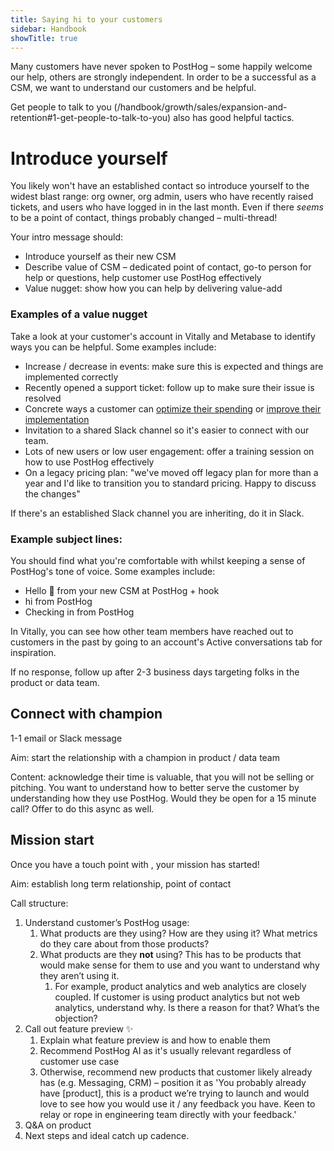 ```yaml
---
title: Saying hi to your customers
sidebar: Handbook
showTitle: true
---
```


Many customers have never spoken to PostHog – some happily welcome our help, others are strongly independent. In order to be a successful as a CSM, we want to understand our customers and be helpful.

Get people to talk to you (/handbook/growth/sales/expansion-and-retention#1-get-people-to-talk-to-you) also has good helpful tactics.

# Introduce yourself
You likely won't have an established contact so introduce yourself to the widest blast range: org owner, org admin, users who have recently raised tickets, and users who have logged in in the last month. Even if there *seems* to be a point of contact, things probably changed – multi-thread!

Your intro message should: 
- Introduce yourself as their new CSM
- Describe value of CSM – dedicated point of contact, go-to person for help or questions, help customer use PostHog effectively
- Value nugget: show how you can help by delivering value-add 

### Examples of a value nugget
Take a look at your customer's account in Vitally and Metabase to identify ways you can be helpful. Some examples include:
- Increase / decrease in events: make sure this is expected and things are implemented correctly
- Recently opened a support ticket: follow up to make sure their issue is resolved
- Concrete ways a customer can [optimize their spending](/health-checks#are-they-paying-for-things-they-dont-need) or [improve their implementation](/health-checks#have-they-implemented-tracking-incorrectly) 
- Invitation to a shared Slack channel so it's easier to connect with our team.
- Lots of new users or low user engagement: offer a training session on how to use PostHog effectively
- On a legacy pricing plan: "we've moved off legacy plan for more than a year and I'd like to transition you to standard pricing. Happy to discuss the changes"

If there's an established Slack channel you are inheriting, do it in Slack.

### Example subject lines: 
You should find what you're comfortable with whilst keeping a sense of PostHog's tone of voice. Some examples include:
- Hello 👋 from your new CSM at PostHog + hook
- hi from PostHog
- Checking in from PostHog

In Vitally, you can see how other team members have reached out to customers in the past by going to an account's Active conversations tab for inspiration.

If no response, follow up after 2-3 business days targeting folks in the product or data team.

## Connect with champion

1-1 email or Slack message

Aim: start the relationship with a champion in product / data team

Content: acknowledge their time is valuable, that you will not be selling or pitching. You want to understand how to better serve the customer by understanding how they use PostHog. Would they be open for a 15 minute call? Offer to do this async as well.

## Mission start

Once you have a touch point with , your mission has started!

Aim: establish long term relationship, point of contact

Call structure:

1. Understand customer’s PostHog usage: 
    1. What products are they using? How are they using it? What metrics do they care about from those products?
    2. What products are they **not** using? This has to be products that would make sense for them to use and you want to understand why they aren’t using it. 
        1. For example, product analytics and web analytics are closely coupled. If customer is using product analytics but not web analytics, understand why. Is there a reason for that? What’s the objection?
2. Call out feature preview ✨
    1. Explain what feature preview is and how to enable them
    2. Recommend PostHog AI as it's usually relevant regardless of customer use case
    3. Otherwise, recommend new products that customer likely already has (e.g. Messaging, CRM) – position it as 'You probably already have [product], this is a product we’re trying to launch and would love to see how you would use it / any feedback you have. Keen to relay or rope in engineering team directly with your feedback.'
3. Q&A on product
4. Next steps and ideal catch up cadence.

